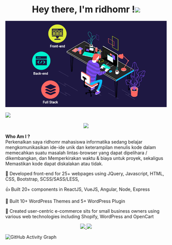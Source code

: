<h1 align="center">Hey there, I'm ridhomr !<img src="https://media.giphy.com/media/hvRJCLFzcasrR4ia7z/giphy.gif" width="28" ></h1>

<p align="center">
  <img src="https://github.com/IceDev528/IceDev528/blob/main/Logo.gif" />
</p>
<a href="https://www.youtube.com/watch?v=dQw4w9WgXcQ"><img src="https://user-images.githubusercontent.com/73097560/115834477-dbab4500-a447-11eb-908a-139a6edaec5c.gif"></a>
<p align="center">
  <a href="https://github.com/DenverCoder1/readme-typing-svg"><img src="https://readme-typing-svg.herokuapp.com/?lines=Web%20developer;Hard%20Worker;Being%20passionate%20and%20creative&center=true&width=380&height=45"></a>
</p>


<summary><b>Who Am I ?</b></summary>
Perkenalkan saya ridhomr mahasiswa informatika sedang belajar mengkomunikasikan ide-ide unik dan keterampilan menulis kode dalam memecahkan suatu masalah lintas-browser yang dapat dipelihara / dikembangkan, dan Memperkirakan waktu & biaya untuk proyek, sekaligus Memastikan kode dapat diskalakan atau tidak.

🥇 Developed front-end for 25+ webpages using JQuery, Javascript, HTML, CSS, Bootstrap, SCSS/SASS/LESS,

👍 Built 20+ components in ReactJS, VueJS, Angular, Node, Express

🥊 Built 10+ WordPress Themes and 5+ WordPress Plugin

🛒 Created user-centric e-commerce sits for small business owners using various web technologies including Shopify, WordPress and OpenCart


<p align="center">
<a href="https://github.com/RedBlood639">
  <img height="180em" src="https://github-readme-stats-eight-theta.vercel.app/api?username=ridhomr&show_icons=true&theme=algolia&include_all_commits=true&count_private=true"/>
  <img height="180em" src="https://github-readme-stats-eight-theta.vercel.app/api/top-langs/?username=ridhomr&layout=compact&langs_count=8&theme=algolia"/>
</a>
</p>
<p align="centre">
 
![GitHub Activity Graph](https://activity-graph.herokuapp.com/graph?username=ridhomr&bg_color=000000&color=4fff67&line=4fff67&point=ffffff&area=true&hide_border=true)  </p>

</details>

